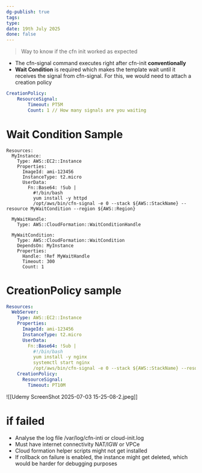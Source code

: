```yaml
---
dg-publish: true
tags: 
type: 
date: 19th July 2025
done: false
---
```


> Way to know if the cfn init worked as expected
- The cfn-signal command executes right after cfn-init **conventionally**
- **Wait Condition** is required which makes the template wait until it receives the signal from cfn-signal. For this, we would need to attach a creation policy
```yaml
CreationPolicy:
	ResourceSignal:
		Timeout: PT5M
		Count: 1 // How many signals are you waiting

```

# Wait Condition Sample
```
Resources:
  MyInstance:
    Type: AWS::EC2::Instance
    Properties:
      ImageId: ami-123456
      InstanceType: t2.micro
      UserData:
        Fn::Base64: !Sub |
          #!/bin/bash
          yum install -y httpd
          /opt/aws/bin/cfn-signal -e 0 --stack ${AWS::StackName} --resource MyWaitCondition --region ${AWS::Region}

  MyWaitHandle:
    Type: AWS::CloudFormation::WaitConditionHandle

  MyWaitCondition:
    Type: AWS::CloudFormation::WaitCondition
    DependsOn: MyInstance
    Properties:
      Handle: !Ref MyWaitHandle
      Timeout: 300
      Count: 1

```
# CreationPolicy sample
```yaml
Resources:
  WebServer:
    Type: AWS::EC2::Instance
    Properties:
      ImageId: ami-123456
      InstanceType: t2.micro
      UserData:
        Fn::Base64: !Sub |
          #!/bin/bash
          yum install -y nginx
          systemctl start nginx
          /opt/aws/bin/cfn-signal -e 0 --stack ${AWS::StackName} --resource WebServer --region ${AWS::Region}
    CreationPolicy:
      ResourceSignal:
        Timeout: PT10M

```
![[Udemy ScreenShot 2025-07-03 15-25-08-2.jpeg]]

# if failed
- Analyse the log file /var/log/cfn-inti or cloud-init.log
- Must have internet connectivity NAT/IGW or VPCe
- Cloud formation helper scripts might not get installed
- If rollback on failure is enabled, the instance might get deleted, which would be harder for debugging purposes

